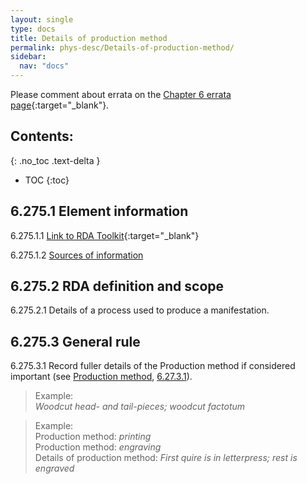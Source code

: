 ```yaml
---
layout: single
type: docs
title: Details of production method
permalink: phys-desc/Details-of-production-method/
sidebar:
  nav: "docs"
---
```


Please comment about errata on the [Chapter 6 errata page](https://docs.google.com/document/d/1mb67GUCT1bbQjywyeTpbjpWDe5iymT3qJ7jeoof5Ra4/edit#heading=h.s3ufc0g8t33y){:target="_blank"}.

## Contents:
{: .no_toc .text-delta }

- TOC
{:toc}

## 6.275.1 Element information

<a name="6.275.1.1">6.275.1.1</a> [Link to RDA Toolkit](https://beta.rdatoolkit.org/en-US_ala-6361b5c2-453d-36b2-a211-5683b0088772){:target="_blank"}

<a name="6.275.1.2">6.275.1.2</a> [Sources of information](/DCRMR/phys-desc/#6011-sources-of-information) 

## 6.275.2 RDA definition and scope

<a name="6.275.2.1">6.275.2.1</a> Details of a process used to produce a manifestation.

## 6.275.3 General rule

<a name="6.275.3.1">6.275.3.1</a> Record fuller details of the Production method if considered important (see [Production method](/DCRMR/phys-desc/Production-method/), [6.27.3.1](/DCRMR/phys-desc/Production-method/#6.27.3.1)).

>Example:  
><CITE>Woodcut head- and tail-pieces; woodcut factotum</CITE>

>Example:  
>Production method: <CITE>printing</CITE>  
>Production method: <CITE>engraving</CITE>  
>Details of production method: <CITE>First quire is in letterpress; rest is engraved</CITE>
